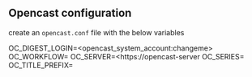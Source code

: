 ## Opencast configuration
create an `opencast.conf` file with the below variables

OC_DIGEST_LOGIN=<opencast_system_account:changeme>
OC_WORKFLOW=<opencast-workflow>
OC_SERVER=<https://opencast-server
OC_SERIES=<default opencast series UUID>
OC_TITLE_PREFIX=<title of recording>
OC_NAME=<presenter name>